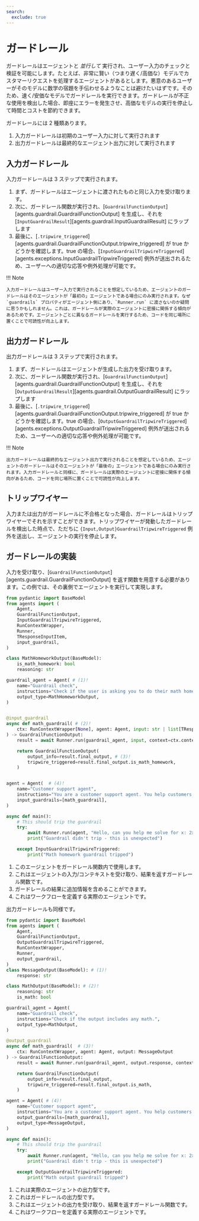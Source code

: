 ```yaml
---
search:
  exclude: true
---
```

# ガードレール

ガードレールはエージェントと _並行して_ 実行され、ユーザー入力のチェックと検証を可能にします。たとえば、非常に賢い（つまり遅く/高価な）モデルでカスタマーリクエストを処理するエージェントがあるとします。悪意のあるユーザーがそのモデルに数学の宿題を手伝わせるようなことは避けたいはずです。そのため、速く/安価なモデルでガードレールを実行できます。ガードレールが不正な使用を検出した場合、即座にエラーを発生させ、高価なモデルの実行を停止して時間とコストを節約できます。

ガードレールには 2 種類あります。

1. 入力ガードレールは初期のユーザー入力に対して実行されます
2. 出力ガードレールは最終的なエージェント出力に対して実行されます

## 入力ガードレール

入力ガードレールは 3 ステップで実行されます。

1. まず、ガードレールはエージェントに渡されたものと同じ入力を受け取ります。
2. 次に、ガードレール関数が実行され、[`GuardrailFunctionOutput`][agents.guardrail.GuardrailFunctionOutput] を生成し、それを [`InputGuardrailResult`][agents.guardrail.InputGuardrailResult] にラップします
3. 最後に、[`.tripwire_triggered`][agents.guardrail.GuardrailFunctionOutput.tripwire_triggered] が true かどうかを確認します。true の場合、[`InputGuardrailTripwireTriggered`][agents.exceptions.InputGuardrailTripwireTriggered] 例外が送出されるため、ユーザーへの適切な応答や例外処理が可能です。

!!! Note

    入力ガードレールはユーザー入力で実行されることを想定しているため、エージェントのガードレールはそのエージェントが「最初の」エージェントである場合にのみ実行されます。なぜ `guardrails` プロパティがエージェント側にあり、`Runner.run` に渡さないのか疑問に思うかもしれません。これは、ガードレールが実際のエージェントに密接に関係する傾向があるためです。エージェントごとに異なるガードレールを実行するため、コードを同じ場所に置くことで可読性が向上します。

## 出力ガードレール

出力ガードレールは 3 ステップで実行されます。

1. まず、ガードレールはエージェントが生成した出力を受け取ります。
2. 次に、ガードレール関数が実行され、[`GuardrailFunctionOutput`][agents.guardrail.GuardrailFunctionOutput] を生成し、それを [`OutputGuardrailResult`][agents.guardrail.OutputGuardrailResult] にラップします
3. 最後に、[`.tripwire_triggered`][agents.guardrail.GuardrailFunctionOutput.tripwire_triggered] が true かどうかを確認します。true の場合、[`OutputGuardrailTripwireTriggered`][agents.exceptions.OutputGuardrailTripwireTriggered] 例外が送出されるため、ユーザーへの適切な応答や例外処理が可能です。

!!! Note

    出力ガードレールは最終的なエージェント出力で実行されることを想定しているため、エージェントのガードレールはそのエージェントが「最後の」エージェントである場合にのみ実行されます。入力ガードレールと同様に、ガードレールは実際のエージェントに密接に関係する傾向があるため、コードを同じ場所に置くことで可読性が向上します。

## トリップワイヤー

入力または出力がガードレールに不合格となった場合、ガードレールはトリップワイヤーでそれを示すことができます。トリップワイヤーが発動したガードレールを検出した時点で、ただちに `{Input,Output}GuardrailTripwireTriggered` 例外を送出し、エージェントの実行を停止します。

## ガードレールの実装

入力を受け取り、[`GuardrailFunctionOutput`][agents.guardrail.GuardrailFunctionOutput] を返す関数を用意する必要があります。この例では、その裏側でエージェントを実行して実現します。

```python
from pydantic import BaseModel
from agents import (
    Agent,
    GuardrailFunctionOutput,
    InputGuardrailTripwireTriggered,
    RunContextWrapper,
    Runner,
    TResponseInputItem,
    input_guardrail,
)

class MathHomeworkOutput(BaseModel):
    is_math_homework: bool
    reasoning: str

guardrail_agent = Agent( # (1)!
    name="Guardrail check",
    instructions="Check if the user is asking you to do their math homework.",
    output_type=MathHomeworkOutput,
)


@input_guardrail
async def math_guardrail( # (2)!
    ctx: RunContextWrapper[None], agent: Agent, input: str | list[TResponseInputItem]
) -> GuardrailFunctionOutput:
    result = await Runner.run(guardrail_agent, input, context=ctx.context)

    return GuardrailFunctionOutput(
        output_info=result.final_output, # (3)!
        tripwire_triggered=result.final_output.is_math_homework,
    )


agent = Agent(  # (4)!
    name="Customer support agent",
    instructions="You are a customer support agent. You help customers with their questions.",
    input_guardrails=[math_guardrail],
)

async def main():
    # This should trip the guardrail
    try:
        await Runner.run(agent, "Hello, can you help me solve for x: 2x + 3 = 11?")
        print("Guardrail didn't trip - this is unexpected")

    except InputGuardrailTripwireTriggered:
        print("Math homework guardrail tripped")
```

1. このエージェントをガードレール関数内で使用します。
2. これはエージェントの入力/コンテキストを受け取り、結果を返すガードレール関数です。
3. ガードレールの結果に追加情報を含めることができます。
4. これはワークフローを定義する実際のエージェントです。

出力ガードレールも同様です。

```python
from pydantic import BaseModel
from agents import (
    Agent,
    GuardrailFunctionOutput,
    OutputGuardrailTripwireTriggered,
    RunContextWrapper,
    Runner,
    output_guardrail,
)
class MessageOutput(BaseModel): # (1)!
    response: str

class MathOutput(BaseModel): # (2)!
    reasoning: str
    is_math: bool

guardrail_agent = Agent(
    name="Guardrail check",
    instructions="Check if the output includes any math.",
    output_type=MathOutput,
)

@output_guardrail
async def math_guardrail(  # (3)!
    ctx: RunContextWrapper, agent: Agent, output: MessageOutput
) -> GuardrailFunctionOutput:
    result = await Runner.run(guardrail_agent, output.response, context=ctx.context)

    return GuardrailFunctionOutput(
        output_info=result.final_output,
        tripwire_triggered=result.final_output.is_math,
    )

agent = Agent( # (4)!
    name="Customer support agent",
    instructions="You are a customer support agent. You help customers with their questions.",
    output_guardrails=[math_guardrail],
    output_type=MessageOutput,
)

async def main():
    # This should trip the guardrail
    try:
        await Runner.run(agent, "Hello, can you help me solve for x: 2x + 3 = 11?")
        print("Guardrail didn't trip - this is unexpected")

    except OutputGuardrailTripwireTriggered:
        print("Math output guardrail tripped")
```

1. これは実際のエージェントの出力型です。
2. これはガードレールの出力型です。
3. これはエージェントの出力を受け取り、結果を返すガードレール関数です。
4. これはワークフローを定義する実際のエージェントです。